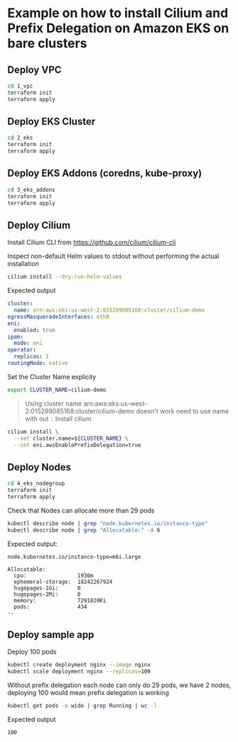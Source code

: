 # Example on how to install Cilium and Prefix Delegation on Amazon EKS on bare clusters

## Deploy VPC
```bash
cd 1_vpc
terraform init
terraform apply
```

## Deploy EKS Cluster
```bash
cd 2_eks
terraform init
terraform apply
```

## Deploy EKS Addons (coredns, kube-proxy)
```bash
cd 3_eks_addons
terraform init
terraform apply
```

## Deploy Cilium
Install Cilium CLI from https://github.com/cilium/cilium-cli

Inspect non-default Helm values to stdout without performing the actual installation
```bash
cilium install --dry-run-helm-values
```
Expected output
```yaml
cluster:
  name: arn:aws:eks:us-west-2:015299085168:cluster/cilium-demo
egressMasqueradeInterfaces: eth0
eni:
  enabled: true
ipam:
  mode: eni
operator:
  replicas: 1
routingMode: native
```

Set the Cluster Name explicity
```bash
export CLUSTER_NAME=cilium-demo
```

> Using cluster name arn:aws:eks:us-west-2:015299085168:cluster/cilium-demo doesn't work need to use name with out `:`
Install cilium
```bash
cilium install \
  --set cluster.name=${CLUSTER_NAME} \
  --set eni.awsEnablePrefixDelegation=true
```

## Deploy Nodes
```bash
cd 4_eks_nodegroup
terraform init
terraform apply
```

Check that Nodes can allocate more than 29 pods
```bash
kubectl describe node | grep "node.kubernetes.io/instance-type"
kubectl describe node | grep "Allocatable:" -A 6
```
Expected output:
```
node.kubernetes.io/instance-type=m6i.large

Allocatable:
  cpu:                1930m
  ephemeral-storage:  18242267924
  hugepages-1Gi:      0
  hugepages-2Mi:      0
  memory:             7291820Ki
  pods:               434
--
```

## Deploy sample app
Deploy 100 pods
```bash
kubectl create deployment nginx --image nginx
kubectl scale deployment nginx --replicas=100
```

Without prefix delegation each node can only do 29 pods, we have 2 nodes, deploying 100 would mean prefix delegation is working
```bash
kubectl get pods -o wide | grep Running | wc -l
```
Expected output
```
100
```